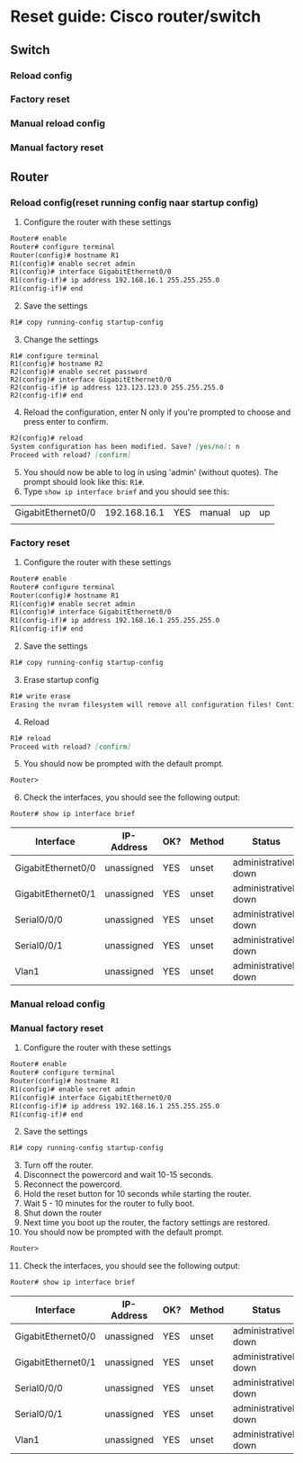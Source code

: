 # Reset guide: Cisco router/switch

## Switch
### Reload config
### Factory reset
### Manual reload config
### Manual factory reset

## Router
### Reload config(reset running config naar startup config)
1. Configure the router with these settings
```Markdown
Router# enable
Router# configure terminal
Router(config)# hostname R1
R1(config)# enable secret admin
R1(config)# interface GigabitEthernet0/0
R1(config-if)# ip address 192.168.16.1 255.255.255.0
R1(config-if)# end
```
2. Save the settings
```Markdown
R1# copy running-config startup-config
```
3. Change the settings
```
R1# configure terminal
R1(config)# hostname R2
R2(config)# enable secret password
R2(config)# interface GigabitEthernet0/0
R2(config-if)# ip address 123.123.123.0 255.255.255.0
R2(config-if)# end
```
4. Reload the configuration, enter N only if you're prompted to choose and press enter to confirm.
```Markdown
R2(config)# reload
System configuration has been modified. Save? [yes/no]: n
Proceed with reload? [confirm]
```
5. You should now be able to log in using 'admin' (without quotes). The prompt should look like this: `R1#`. 
6. Type `show ip interface brief` and you should see this:  

|||||||
|-|-|-|-|-|-|
| GigabitEthernet0/0 | 192.168.16.1 | YES | manual | up | up |
|||||||




### Factory reset
1. Configure the router with these settings
```Markdown
Router# enable
Router# configure terminal
Router(config)# hostname R1
R1(config)# enable secret admin
R1(config)# interface GigabitEthernet0/0
R1(config-if)# ip address 192.168.16.1 255.255.255.0
R1(config-if)# end
```
2. Save the settings
```Markdown
R1# copy running-config startup-config
```
3. Erase startup config
```Markdown
R1# write erase
Erasing the nvram filesystem will remove all configuration files! Continue? [confirm]
```
4. Reload
```Markdown
R1# reload
Proceed with reload? [confirm]
```
5. You should now be prompted with the default prompt.
```Markdown
Router> 
```
6. Check the interfaces, you should see the following output:
```Markdown
Router# show ip interface brief
```
| Interface | IP-Address | OK? | Method | Status | Protocol |
|---|---|---|---|---|---|
| GigabitEthernet0/0 | unassigned | YES | unset | administratively down | down |
| GigabitEthernet0/1 | unassigned  | YES | unset |administratively down | down |
| Serial0/0/0 | unassigned | YES | unset | administratively down | down |
| Serial0/0/1 | unassigned | YES | unset | administratively down | down |
| Vlan1 | unassigned | YES | unset | administratively down | down |


### Manual reload config

### Manual factory reset
1. Configure the router with these settings
```Markdown
Router# enable
Router# configure terminal
Router(config)# hostname R1
R1(config)# enable secret admin
R1(config)# interface GigabitEthernet0/0
R1(config-if)# ip address 192.168.16.1 255.255.255.0
R1(config-if)# end
```
2. Save the settings
```Markdown
R1# copy running-config startup-config
```
3. Turn off the router.
4. Disconnect the powercord and wait 10-15 seconds.
5. Reconnect the powercord.
6. Hold the reset button for 10 seconds while starting the router.
7. Wait 5 - 10 minutes for the router to fully boot.
8. Shut down the router
9. Next time you boot up the router, the factory settings are restored.
10. You should now be prompted with the default prompt.
```Markdown
Router> 
```
11. Check the interfaces, you should see the following output:
```Markdown
Router# show ip interface brief
```
| Interface | IP-Address | OK? | Method | Status | Protocol |
|---|---|---|---|---|---|
| GigabitEthernet0/0 | unassigned | YES | unset | administratively down | down |
| GigabitEthernet0/1 | unassigned  | YES | unset |administratively down | down |
| Serial0/0/0 | unassigned | YES | unset | administratively down | down |
| Serial0/0/1 | unassigned | YES | unset | administratively down | down |
| Vlan1 | unassigned | YES | unset | administratively down | down |